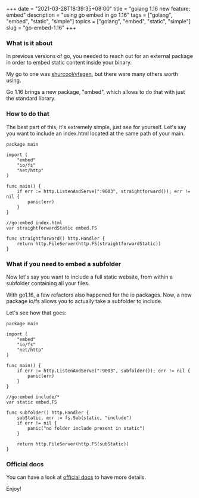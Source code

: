+++
date = "2021-03-28T18:39:35+08:00"
title = "golang 1.16 new feature: embed"
description = "using go embed in go 1.16"
tags = ["golang", "embed", "static", "simple"]
topics = ["golang", "embed", "static", "simple"]
slug = "go-embed-1.16"
+++

### What is it about

In previous versions of go, you needed to reach out for an external package in order to embed static content inside your binary.

My go to one was [shurcool/vfsgen](https://github.com/shurcooL/vfsgen), but there were many others worth using.

Go 1.16 brings a new package, "embed", which allows to do that with just the standard library.

### How to do that

The best part of this, it's extremely simple, just see for yourself.
Let's say you want to include an index.html located at the same path of your main.

```golang
package main

import (
	"embed"
	"io/fs"
	"net/http"
)

func main() {
	if err := http.ListenAndServe(":9003", straightforward()); err != nil {
		panic(err)
	}
}

//go:embed index.html
var straightforwardStatic embed.FS

func straightforward() http.Handler {
	return http.FileServer(http.FS(straightforwardStatic))
}
```

### What if you need to embed a subfolder

Now let's say you want to include a full static website, from within a subfolder containing all your files.

With go1.16, a few refactors also happened for the io packages.
Now, a new package io/fs allows you to actually take a subfolder to include.

Let's see how that goes:

```golang
package main

import (
	"embed"
	"io/fs"
	"net/http"
)

func main() {
	if err := http.ListenAndServe(":9003", subfolder()); err != nil {
		panic(err)
	}
}

//go:embed include/*
var static embed.FS

func subfolder() http.Handler {
	subStatic, err := fs.Sub(static, "include")
	if err != nil {
		panic("no folder include present in static")
	}

	return http.FileServer(http.FS(subStatic))
}

```

### Official docs

You can have a look at [official docs](https://pkg.go.dev/embed) to have more details.

Enjoy!
